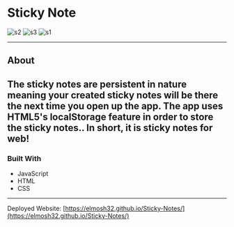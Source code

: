 # Sticky Note

![s2](https://user-images.githubusercontent.com/61812199/163846820-62761ed8-e63c-4ef9-be64-32b6f0c7b455.png)
![s3](https://user-images.githubusercontent.com/61812199/163846823-9c85269e-bf09-427f-b5d0-aa023c24da96.png)
![s1](https://user-images.githubusercontent.com/61812199/163846818-13501a42-b4ce-410a-80e9-686b0a82669a.png)

---
## About 
The sticky notes are persistent in nature meaning your created sticky notes will be there the next time you open up the app. 
The app uses HTML5's localStorage feature in order to store the sticky notes.. In short, it is sticky notes for web!
---
### Built With
* JavaScript
* HTML
* CSS
---
Deployed Website: [https://elmosh32.github.io/Sticky-Notes/](https://elmosh32.github.io/Sticky-Notes/)
